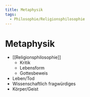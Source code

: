 ```yaml
---
title: Metaphysik
tags:
  - Philosophie/Religionsphilosophie
---
```

# Metaphysik

- [[Religionsphilosophie]]
    - Kritik
    - Lebensform
    - Gottesbeweis
- Leben/Tod
- Wissenschaftlich fragwürdiges
- Körper/Geist